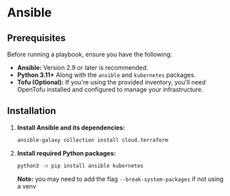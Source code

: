 # Ansible

## Prerequisites

Before running a playbook, ensure you have the following:

*   **Ansible:** Version 2.9 or later is recommended.
*   **Python 3.11+**  Along with the `ansible` and `kubernetes` packages.
*   **Tofu (Optional):** If you're using the provided inventory, you'll need OpenTofu installed and configured to manage your infrastructure.

## Installation

1.  **Install Ansible and its dependencies:**
    ```bash
    ansible-galaxy collection install cloud.terraform
    ```


2.  **Install required Python packages:**

    ```bash
    python3 -m pip install ansible kubernetes
    ```

    **Note:** you may need to add the flag `--break-system-packages` if not using a venv